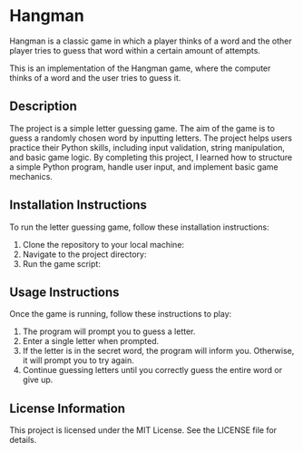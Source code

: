 # Hangman
Hangman is a classic game in which a player thinks of a word and the other player tries to guess that word within a certain amount of attempts.

This is an implementation of the Hangman game, where the computer thinks of a word and the user tries to guess it. 
## Description
The project is a simple letter guessing game. The aim of the game is to guess a randomly chosen word by inputting letters. The project helps users practice their Python skills, including input validation, string manipulation, and basic game logic. By completing this project, I learned how to structure a simple Python program, handle user input, and implement basic game mechanics.

## Installation Instructions
To run the letter guessing game, follow these installation instructions:
1.	Clone the repository to your local machine:
2.	Navigate to the project directory:
3.	Run the game script:

## Usage Instructions
Once the game is running, follow these instructions to play:
1.	The program will prompt you to guess a letter.
2.	Enter a single letter when prompted.
3.	If the letter is in the secret word, the program will inform you. Otherwise, it will prompt you to try again.
4.	Continue guessing letters until you correctly guess the entire word or give up.

## License Information
This project is licensed under the MIT License. See the LICENSE file for details.

